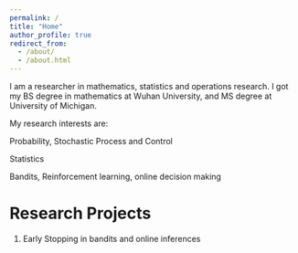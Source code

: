```yaml
---
permalink: /
title: "Home"
author_profile: true
redirect_from: 
  - /about/
  - /about.html
---
```


I am a researcher in mathematics, statistics and operations research. I got my BS degree in mathematics at Wuhan University, and MS degree at University of Michigan.

My research interests are:

Probability, Stochastic Process and Control

Statistics

Bandits, Reinforcement learning, online decision making

Research Projects
======
1. Early Stopping in bandits and online inferences

